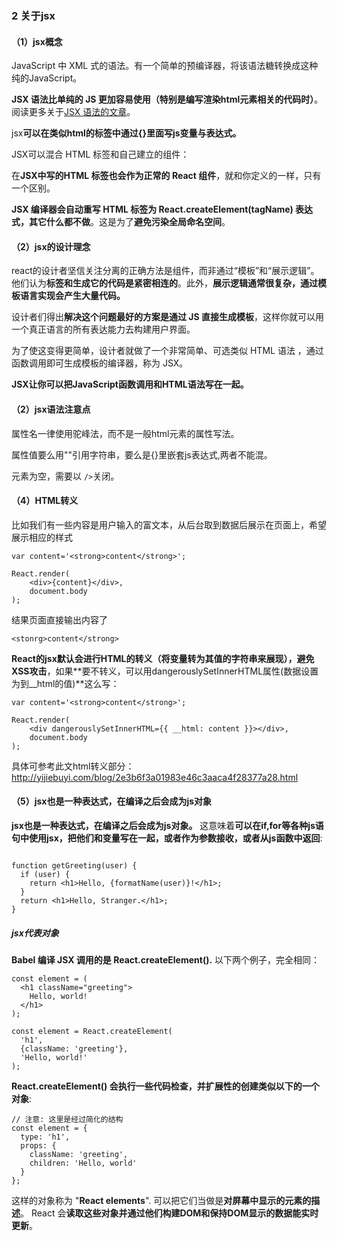 ### 2 关于jsx

#### （1）jsx概念

JavaScript 中 XML 式的语法。有一个简单的预编译器，将该语法糖转换成这种纯的JavaScript。

**JSX 语法比单纯的 JS 更加容易使用（特别是编写渲染html元素相关的代码时）**。阅读更多关于[JSX 语法的文章](http://www.react-cn.com/docs/jsx-in-depth-zh-CN.html)。

jsx**可以在类似html的标签中通过{}里面写js变量与表达式。**

JSX可以混合 HTML 标签和自己建立的组件：

在**JSX中写的HTML 标签也会作为正常的 React 组件**，就和你定义的一样，只有一个区别。

**JSX 编译器会自动重写 HTML 标签为 React.createElement\(tagName\) 表达式，其它什么都不做**。这是为了**避免污染全局命名空间**。

#### （2）jsx的设计理念

react的设计者坚信关注分离的正确方法是组件，而非通过“模板”和“展示逻辑”。他们认为**标签和生成它的代码是紧密相连的**。此外，**展示逻辑通常很复杂，通过模板语言实现会产生大量代码。**

设计者们得出**解决这个问题最好的方案是通过 JS 直接生成模板**，这样你就可以用一个真正语言的所有表达能力去构建用户界面。

为了使这变得更简单，设计者就做了一个非常简单、可选类似 HTML 语法 ，通过函数调用即可生成模板的编译器，称为 JSX。

**JSX让你可以把JavaScript函数调用和HTML语法写在一起。**

#### （2）jsx语法注意点

属性名一律使用驼峰法，而不是一般html元素的属性写法。

属性值要么用""引用字符串，要么是{}里嵌套js表达式,两者不能混。

元素为空，需要以 `/>`关闭。


#### （4）HTML转义
比如我们有一些内容是用户输入的富文本，从后台取到数据后展示在页面上，希望展示相应的样式



```
var content='<strong>content</strong>';

React.render(
    <div>{content}</div>,
    document.body
);
```


结果页面直接输出内容了



```
<stonrg>content</strong>
```


**React的jsx默认会进行HTML的转义（将变量转为其值的字符串来展现），避免XSS攻击**，如果**要不转义，可以用dangerouslySetInnerHTML属性(数据设置为到__html的值)**这么写：



```
var content='<strong>content</strong>';    

React.render(
    <div dangerouslySetInnerHTML={{ __html: content }}></div>,
    document.body
);
```

具体可参考此文html转义部分：http://yijiebuyi.com/blog/2e3b6f3a01983e46c3aaca4f28377a28.html

#### （5）jsx也是一种表达式，在编译之后会成为js对象

**jsx也是一种表达式，在编译之后会成为js对象。**
这意味着**可以在if,for等各种js语句中使用jsx，把他们和变量写在一起，或者作为参数接收，或者从js函数中返回**:


```

function getGreeting(user) {
  if (user) {
    return <h1>Hello, {formatName(user)}!</h1>;
  }
  return <h1>Hello, Stranger.</h1>;
}

```

##### jsx代表对象

**Babel 编译 JSX 调用的是 React.createElement().**
以下两个例子，完全相同：



```
const element = (
  <h1 className="greeting">
    Hello, world!
  </h1>
);
```



```
const element = React.createElement(
  'h1',
  {className: 'greeting'},
  'Hello, world!'
);

```


**React.createElement() 会执行一些代码检查，并扩展性的创建类似以下的一个对象**:

```
// 注意: 这里是经过简化的结构
const element = {
  type: 'h1',
  props: {
    className: 'greeting',
    children: 'Hello, world'
  }
};
```

这样的对象称为 "**React elements**". 可以把它们当做是**对屏幕中显示的元素的描述**。 React 会**读取这些对象并通过他们构建DOM和保持DOM显示的数据能实时更新**。









